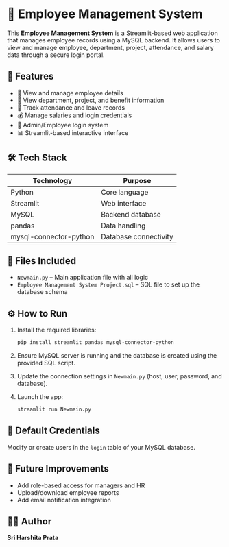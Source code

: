 
# 🧾 Employee Management System

This **Employee Management System** is a Streamlit-based web application that manages employee records using a MySQL backend. It allows users to view and manage employee, department, project, attendance, and salary data through a secure login portal.

## 🚀 Features

- 👥 View and manage employee details
- 🏢 View department, project, and benefit information
- 📅 Track attendance and leave records
- 💰 Manage salaries and login credentials
- 🔐 Admin/Employee login system
- 📊 Streamlit-based interactive interface

## 🛠️ Tech Stack

| Technology | Purpose |
|------------|---------|
| Python | Core language |
| Streamlit | Web interface |
| MySQL | Backend database |
| pandas | Data handling |
| mysql-connector-python | Database connectivity |

## 📂 Files Included

- `Newmain.py` – Main application file with all logic
- `Employee Management System Project.sql` – SQL file to set up the database schema

## ⚙️ How to Run

1. Install the required libraries:
   ```bash
   pip install streamlit pandas mysql-connector-python
   ```

2. Ensure MySQL server is running and the database is created using the provided SQL script.

3. Update the connection settings in `Newmain.py` (host, user, password, and database).

4. Launch the app:
   ```bash
   streamlit run Newmain.py
   ```

## 🔐 Default Credentials

Modify or create users in the `login` table of your MySQL database.

## 📌 Future Improvements

- Add role-based access for managers and HR
- Upload/download employee reports
- Add email notification integration

## 👩‍💻 Author

**Sri Harshita Prata**  
